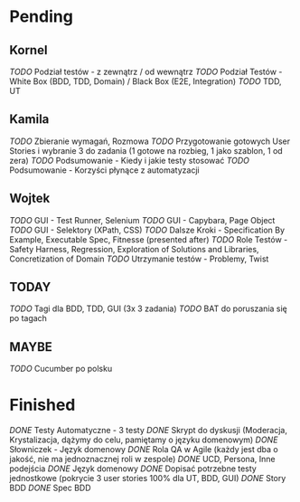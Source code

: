# Pending

## Kornel

*TODO* Podział testów - z zewnątrz / od wewnątrz
*TODO* Podział Testów - White Box (BDD, TDD, Domain) / Black Box (E2E, Integration)
*TODO* TDD, UT

## Kamila

*TODO* Zbieranie wymagań, Rozmowa
*TODO* Przygotowanie gotowych User Stories i wybranie 3 do zadania (1 gotowe na rozbieg, 1 jako szablon, 1 od zera)
*TODO* Podsumowanie - Kiedy i jakie testy stosować
*TODO* Podsumowanie - Korzyści płynące z automatyzacji

## Wojtek

*TODO* GUI - Test Runner, Selenium
*TODO* GUI - Capybara, Page Object
*TODO* GUI - Selektory (XPath, CSS)
*TODO* Dalsze Kroki - Specification By Example, Executable Spec, Fitnesse (presented after)
*TODO* Role Testów - Safety Harness, Regression, Exploration of Solutions and Libraries, Concretization of Domain
*TODO* Utrzymanie testów - Problemy, Twist

## TODAY

*TODO* Tagi dla BDD, TDD, GUI (3x 3 zadania)
*TODO* BAT do poruszania się po tagach

## MAYBE

*TODO* Cucumber po polsku

# Finished

*DONE* Testy Automatyczne - 3 testy
*DONE* Skrypt do dyskusji (Moderacja, Krystalizacja, dążymy do celu, pamiętamy o języku domenowym)
*DONE* Słowniczek - Język domenowy
*DONE* Rola QA w Agile (każdy jest dba o jakość, nie ma jednoznacznej roli w zespole)
*DONE* UCD, Persona, Inne podejścia
*DONE* Język domenowy
*DONE* Dopisać potrzebne testy jednostkowe (pokrycie 3 user stories 100% dla UT, BDD, GUI)
*DONE* Story BDD
*DONE* Spec BDD